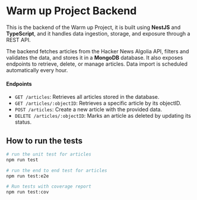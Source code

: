 # Warm up Project Backend

This is the backend of the Warm up Project, it is built using **NestJS** and **TypeScript**, and it handles data ingestion, storage, and exposure through a REST API.

The backend fetches articles from the Hacker News Algolia API, filters and validates the data, and stores it in a **MongoDB** database. It also exposes endpoints to retrieve, delete, or manage articles. Data import is scheduled automatically every hour.

#### Endpoints

- `GET /articles`: Retrieves all articles stored in the database.
- `GET /articles/:objectID`: Retrieves a specific article by its objectID.
- `POST /articles`: Create a new article with the provided data.
- `DELETE /articles/:objectID`: Marks an article as deleted by updating its status.

## How to run the tests

```bash
# run the unit test for articles
npm run test

# run the end to end test for articles
npm run test:e2e

# Run tests with coverage report
npm run test:cov
```
